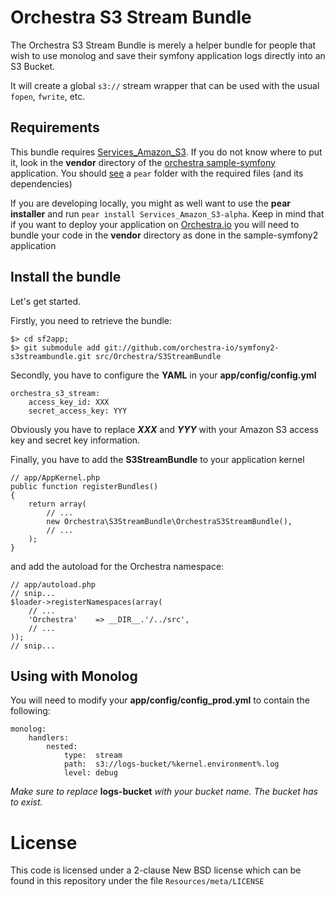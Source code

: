# Orchestra S3 Stream Bundle

The Orchestra S3 Stream Bundle is merely a helper bundle for people that wish to use monolog
and save their symfony application logs directly into an S3 Bucket. 

It will create a global `s3://` stream wrapper that can be used with the usual `fopen`, `fwrite`, etc.


## Requirements

This bundle requires [Services_Amazon_S3](http://pear.php.net/Services_Amazon_S3). If you do not know where to put it,
look in the **vendor** directory of the [orchestra sample-symfony](https://github.com/orchestra-io/sample-symfony2) application. 
You should [see](https://github.com/orchestra-io/sample-symfony2/tree/master/vendor/pear) a `pear` folder with the required files (and its dependencies)

If you are developing locally, you might as well want to use the **pear installer** and run `pear install Services_Amazon_S3-alpha`. Keep in mind
that if you want to deploy your application on [Orchestra.io](http://orchestra.io) you will need to bundle your code in the **vendor** directory as
done in the sample-symfony2 application


## Install the bundle

Let's get started. 

Firstly, you need to retrieve the bundle:

    $> cd sf2app;
    $> git submodule add git://github.com/orchestra-io/symfony2-s3streambundle.git src/Orchestra/S3StreamBundle

Secondly, you have to configure the **YAML** in your **app/config/config.yml**

    orchestra_s3_stream:
        access_key_id: XXX
        secret_access_key: YYY

Obviously you have to replace ***XXX*** and ***YYY*** with your Amazon S3 access key and secret
key information.

Finally, you have to add the **S3StreamBundle** to your application kernel

    // app/AppKernel.php
    public function registerBundles()
    {
        return array(
            // ...
            new Orchestra\S3StreamBundle\OrchestraS3StreamBundle(),
            // ...
        );
    }

and add the autoload for the Orchestra namespace:

    // app/autoload.php
    // snip...
    $loader->registerNamespaces(array(
        // ...
        'Orchestra'    => __DIR__.'/../src',
        // ...
    ));
    // snip...


## Using with Monolog

You will need to modify your **app/config/config_prod.yml** to contain the following:

    monolog:
        handlers:
            nested:
                type:  stream
                path:  s3://logs-bucket/%kernel.environment%.log
                level: debug

*Make sure to replace* **logs-bucket** *with your bucket name. The bucket has to exist.*


# License

This code is licensed under a 2-clause New BSD license which can be found in this repository under
the file `Resources/meta/LICENSE`
